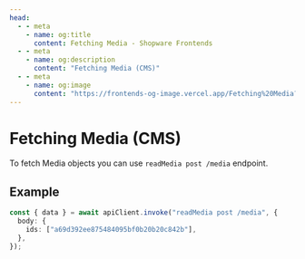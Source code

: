 ```yaml
---
head:
  - - meta
    - name: og:title
      content: Fetching Media - Shopware Frontends
  - - meta
    - name: og:description
      content: "Fetching Media (CMS)"
  - - meta
    - name: og:image
      content: "https://frontends-og-image.vercel.app/Fetching%20Media?fontSize=150px"
---
```


# Fetching Media (CMS)

To fetch Media objects you can use `readMedia post /media` endpoint.

## Example

```ts
const { data } = await apiClient.invoke("readMedia post /media", {
  body: {
    ids: ["a69d392ee875484095bf0b20b20c842b"],
  },
});
```

